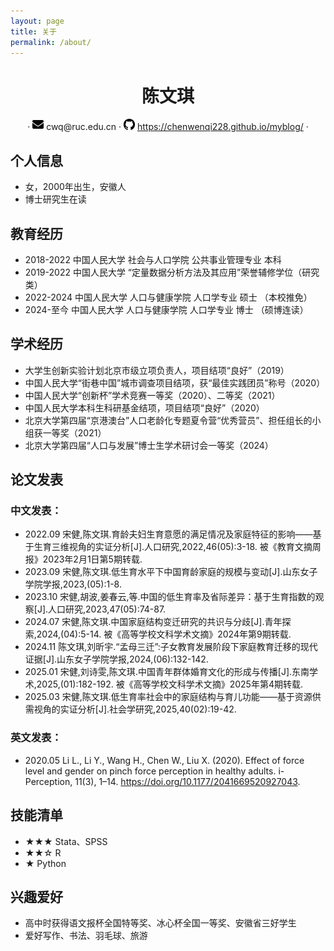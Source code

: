 ```yaml
---
layout: page
title: 关于
permalink: /about/
---
```

<center>
     <h1>陈文琪</h1>
     <div>
               ·
         <span>
             <img src="assets/envelope-solid.svg" width="18px">
             cwq@ruc.edu.cn
         </span>
         ·
         <span>
             <img src="assets/github-logo.svg" width="18px">
             <a href="https://chenwenqi228.github.io/myblog/">https://chenwenqi228.github.io/myblog/</a>
         </span>
         ·
         </div>
 </center>

## 个人信息

- 女，2000年出生，安徽人
- 博士研究生在读

## 教育经历

- 2018-2022   中国人民大学  社会与人口学院  公共事业管理专业  本科
- 2019-2022   中国人民大学 “定量数据分析方法及其应用”荣誉辅修学位（研究类）
- 2022-2024   中国人民大学  人口与健康学院  人口学专业   硕士 （本校推免）
- 2024-至今    中国人民大学  人口与健康学院  人口学专业   博士 （硕博连读）

## 学术经历

- 大学生创新实验计划北京市级立项负责人，项目结项“良好”（2019）
- 中国人民大学“街巷中国”城市调查项目结项，获“最佳实践团员”称号（2020）
- 中国人民大学“创新杯”学术竞赛一等奖（2020）、二等奖（2021）
- 中国人民大学本科生科研基金结项，项目结项“良好”（2020）
- 北京大学第四届“京港澳台”人口老龄化专题夏令营“优秀营员”、担任组长的小组获一等奖（2021）
- 北京大学第四届“人口与发展”博士生学术研讨会一等奖（2024）

## 论文发表
### 中文发表：
- 2022.09 宋健,陈文琪.育龄夫妇生育意愿的满足情况及家庭特征的影响——基于生育三维视角的实证分析[J].人口研究,2022,46(05):3-18.
          被《教育文摘周报》2023年2月1日第5期转载.
- 2023.09 宋健,陈文琪.低生育水平下中国育龄家庭的规模与变动[J].山东女子学院学报,2023,(05):1-8.
- 2023.10 宋健,胡波,姜春云,等.中国的低生育率及省际差异：基于生育指数的观察[J].人口研究,2023,47(05):74-87.
- 2024.07 宋健,陈文琪.中国家庭结构变迁研究的共识与分歧[J].青年探索,2024,(04):5-14.
          被《高等学校文科学术文摘》2024年第9期转载.
- 2024.11 陈文琪,刘昕宇.“孟母三迁”:子女教育发展阶段下家庭教育迁移的现代证据[J].山东女子学院学报,2024,(06):132-142.
- 2025.01 宋健,刘诗雯,陈文琪.中国青年群体婚育文化的形成与传播[J].东南学术,2025,(01):182-192.
          被《高等学校文科学术文摘》2025年第4期转载.
- 2025.03 宋健,陈文琪.低生育率社会中的家庭结构与育儿功能——基于资源供需视角的实证分析[J].社会学研究,2025,40(02):19-42.
### 英文发表：
- 2020.05 Li L., Li Y., Wang H., Chen W., Liu X. (2020). Effect of force level and gender on pinch force perception in healthy adults. i-Perception, 11(3), 1–14. https://doi.org/10.1177/2041669520927043.
  
## 技能清单

- ★★★ Stata、SPSS
- ★★☆ R
- ★     Python

## 兴趣爱好

* 高中时获得语文报杯全国特等奖、冰心杯全国一等奖、安徽省三好学生
* 爱好写作、书法、羽毛球、旅游
